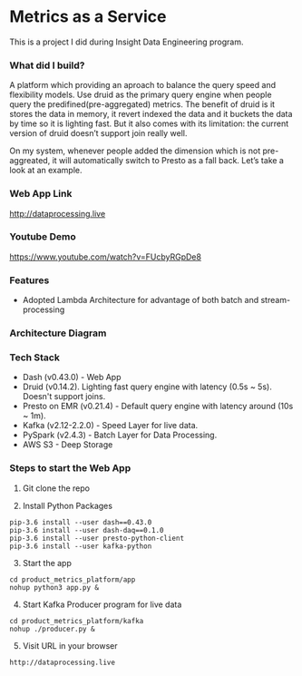# Metrics as a Service

This is a project I did during Insight Data Engineering program.

### What did I build?
A platform which providing an aproach to balance the query speed and flexibility models.
Use druid as the primary query engine when people query the predifined(pre-aggregated) metrics.
The benefit of druid is it stores the data in memory, it revert indexed the data and it buckets the data by time so it is lighting fast.
But it also comes with its limitation: the current version of druid doesn’t support join really well. 

On my system, whenever people added the dimension which is not pre-aggreated, it will automatically switch to Presto as a fall back.
Let’s take a look at an example. 


### Web App Link

http://dataprocessing.live

### Youtube Demo 

https://www.youtube.com/watch?v=FUcbyRGpDe8

### Features

- Adopted Lambda Architecture for advantage of both batch and stream-processing

### Architecture Diagram

### Tech Stack

- Dash (v0.43.0) - Web App
- Druid (v0.14.2). Lighting fast query engine with latency (0.5s ~ 5s). Doesn't support joins.
- Presto on EMR (v0.21.4) - Default query engine with latency around (10s ~ 1m).
- Kafka (v2.12-2.2.0) - Speed Layer for live data.
- PySpark (v2.4.3) - Batch Layer for Data Processing.
- AWS S3 - Deep Storage

### Steps to start the Web App

1. Git clone the repo

2. Install Python Packages
```
pip-3.6 install --user dash==0.43.0 
pip-3.6 install --user dash-daq==0.1.0
pip-3.6 install --user presto-python-client
pip-3.6 install --user kafka-python
```
3. Start the app

```
cd product_metrics_platform/app
nohup python3 app.py &
```

4. Start Kafka Producer program for live data

```
cd product_metrics_platform/kafka
nohup ./producer.py &
```

5. Visit URL in your browser
```
http://dataprocessing.live
```

